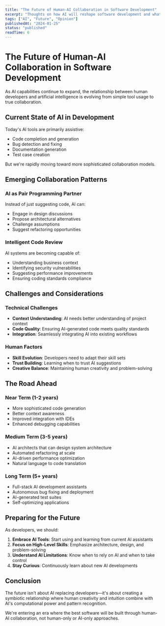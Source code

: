 ```yaml
---
title: "The Future of Human-AI Collaboration in Software Development"
excerpt: "Thoughts on how AI will reshape software development and what it means for developers. Exploring the opportunities and challenges ahead."
tags: ["AI", "Future", "Opinion"]
publishedAt: "2024-01-25"
status: "published"
readTime: 6
---
```


# The Future of Human-AI Collaboration in Software Development

As AI capabilities continue to expand, the relationship between human developers and artificial intelligence is evolving from simple tool usage to true collaboration.

## Current State of AI in Development

Today's AI tools are primarily assistive:
- Code completion and generation
- Bug detection and fixing
- Documentation generation
- Test case creation

But we're rapidly moving toward more sophisticated collaboration models.

## Emerging Collaboration Patterns

### AI as Pair Programming Partner
Instead of just suggesting code, AI can:
- Engage in design discussions
- Propose architectural alternatives
- Challenge assumptions
- Suggest refactoring opportunities

### Intelligent Code Review
AI systems are becoming capable of:
- Understanding business context
- Identifying security vulnerabilities
- Suggesting performance improvements
- Ensuring coding standards compliance

## Challenges and Considerations

### Technical Challenges
- **Context Understanding**: AI needs better understanding of project context
- **Code Quality**: Ensuring AI-generated code meets quality standards
- **Integration**: Seamlessly integrating AI into existing workflows

### Human Factors
- **Skill Evolution**: Developers need to adapt their skill sets
- **Trust Building**: Learning when to trust AI suggestions
- **Creative Balance**: Maintaining human creativity and problem-solving

## The Road Ahead

### Near Term (1-2 years)
- More sophisticated code generation
- Better context awareness
- Improved integration with IDEs
- Enhanced debugging capabilities

### Medium Term (3-5 years)
- AI architects that can design system architecture
- Automated refactoring at scale
- AI-driven performance optimization
- Natural language to code translation

### Long Term (5+ years)
- Full-stack AI development assistants
- Autonomous bug fixing and deployment
- AI-generated test suites
- Self-optimizing applications

## Preparing for the Future

As developers, we should:

 1. **Embrace AI Tools**: Start using and learning from current AI assistants
 2. **Focus on High-Level Skills**: Emphasize architecture, design, and problem-solving
 3. **Understand AI Limitations**: Know when to rely on AI and when to take control
 4. **Stay Curious**: Continuously learn about new AI developments

## Conclusion

The future isn't about AI replacing developers—it's about creating a symbiotic relationship where human creativity and intuition combine with AI's computational power and pattern recognition.

We're entering an era where the best software will be built through human-AI collaboration, not human-only or AI-only approaches.